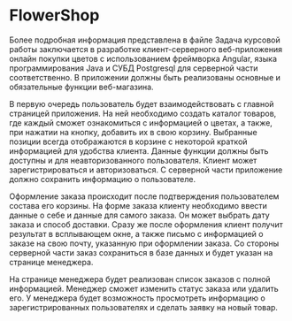 # FlowerShop
Более подробная информация представлена в файле
Задача курсовой работы заключается в разработке клиент-серверного веб-приложения онлайн покупки цветов с использованием фреймворка Angular, языка программирования Java и СУБД Postgresql для серверной части соответственно. В приложении должны быть реализованы основные и обязательные функции веб-магазина. 

В первую очередь пользователь будет взаимодействовать с главной страницей приложения. На ней необходимо создать каталог товаров, где каждый сможет ознакомиться с информацией о цветах, а также, при нажатии на кнопку, добавить их в свою корзину. Выбранные позиции всегда отображаются в корзине с некоторой краткой информацией для удобства клиента. Данные функции должны быть доступны и для неавторизованного пользователя. Клиент может зарегистрироваться и авторизоваться. С серверной части приложение должно сохранить информацию о пользователе.

Оформление заказа происходит после подтверждения пользователем состава его корзины. На форме заказа клиенту необходимо ввести данные о себе и данные для самого заказа. Он может выбрать дату заказа и способ доставки. Сразу же после оформления клиент получит результат в всплывающем окне, а также письмо с информацией о заказе на свою почту, указанную при оформлении заказа. Со стороны серверной части заказ сохраниться в базе данных и будет указан на странице менеджера.

На странице менеджера будет реализован список заказов с полной информацией. Менеджер сможет изменить статус заказа или удалить его. У менеджера будет возможность просмотреть информацию о зарегистрированных пользователях и сделать заявку на новый товар.

